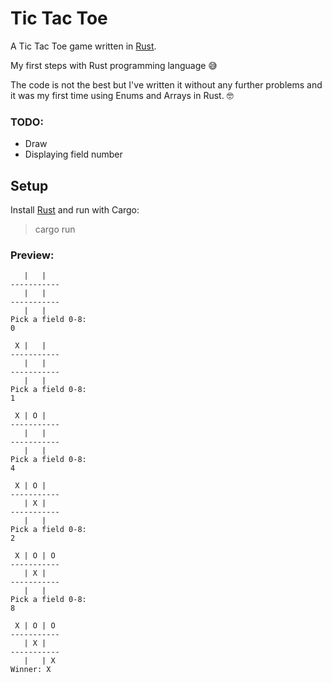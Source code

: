# Tic Tac Toe

A Tic Tac Toe game written in [Rust](https://www.rust-lang.org/).

My first steps with Rust programming language 😅

The code is not the best but I've written it without any further problems and it was my first time using Enums and Arrays in Rust. 🤓

### TODO:
- Draw
- Displaying field number

## Setup

Install [Rust](https://www.rust-lang.org/tools/install) and run with Cargo:
> cargo run


### Preview:

```
   |   |
-----------
   |   |
-----------
   |   |
Pick a field 0-8:
0

 X |   |
-----------       
   |   |          
-----------       
   |   |          
Pick a field 0-8: 
1

 X | O |          
-----------       
   |   |          
-----------       
   |   |          
Pick a field 0-8: 
4

 X | O |          
-----------       
   | X |          
-----------       
   |   |          
Pick a field 0-8: 
2

 X | O | O        
-----------       
   | X |          
-----------       
   |   |          
Pick a field 0-8: 
8

 X | O | O 
-----------
   | X |   
-----------
   |   | X 
Winner: X
```

